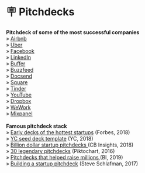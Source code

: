 # 🪧 Pitchdecks

**Pitchdeck of some of the most successful companies**\
» [Airbnb](https://slidebean.com/templates/airbnb-pitch-deck)\
» [Uber](https://slidebean.com/templates/uber-pitch-deck)\
» [Facebook](https://slidebean.com/templates/facebook-pitch-deck)\
» [LinkedIn](http://www.slideshare.net/webjoe/linkedin-deck-27367069)\
» [Buffer](http://www.slideshare.net/Bufferapp/buffer-seedrounddeck)\
» [Buzzfeed](https://qz.com/389752/here-is-buzzfeeds-first-pitch-deck-to-investors-in-2008/)\
» [Docsend](https://docsend.com/view/n43v89r)\
» [Square](https://www.slideshare.net/pitchenvy/square-pitch-deck)\
» [Tinder](http://www.slideshare.net/ryangum/tinder-pitch-deck)\
» [YouTube](http://www.slideshare.net/AlexanderJarvis/youtube-pitch-deck)\
» [Dropbox](https://www.cbinsights.com/research/billion-dollar-startup-pitch-decks/#drop)\
» [WeWork](http://www.slideshare.net/AlexanderJarvis/wework-pitch-deck-55170129)\
» [Mixpanel](https://www.slideshare.net/metrics1/mixpanel-our-pitch-deck-that-we-used-to-raise-65m)\
\
**Famous pitchdeck stack**\
» [Early decks of the hottest startups](https://www.forbes.com/sites/alejandrocremades/2018/07/03/best-pitch-decks-the-early-stage-pitch-decks-of-the-hottest-funded-startups/) (Forbes, 2018)\
» [YC seed deck template](https://blog.ycombinator.com/intro-to-the-yc-seed-deck/) (YC, 2018)\
» [Billion dollar startup pitchdecks ](https://www.cbinsights.com/research/billion-dollar-startup-pitch-decks/)(CB Insights, 2018)\
» [30 legendary pitchdecks](https://piktochart.com/blog/startup-pitch-decks-what-you-can-learn) (Piktochart, 2016)\
» [Pitchdecks that helped raise millions ](https://www.businessinsider.nl/pitch-decks-that-helped-hot-startups-raise-millions-2019-4)(BI, 2019)\
» [Building a startup pitchdeck](https://www.slideshare.net/schlaf/startup-pitch-decks) (Steve Schlafman, 2017)

